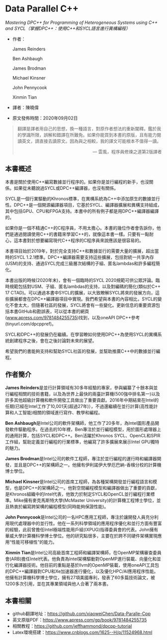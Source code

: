# Data Parallel C++
*Mastering DPC++ for Programming of Heterogeneous Systems using C++ and SYCL（掌握DPC++：使用C++和SYCL語言進行異構編程）*

* 作者：

  James Reinders 

  Ben Ashbaugh

  James Brodman

  Michael Kinsner

  John Pennycook

  Xinmin Tian

* 譯者：陳曉偉

* 原文發佈時間：2020年09月02日

> 翻譯是譯者用自己的思想，換一種語言，對原作者想法的重新闡釋。鑑於我的學識所限，誤解和錯譯在所難免。如果你能買到本書的原版，且有能力閱讀英文，請直接去讀原文。因為與之相較，我的譯文可能根本不值得一讀。
>
> <p align="right"> — 雲風，程序員修煉之道第2版譯者</p>

## 本書概述

本書是關於使用C++編寫數據並行程序的。如果你是並行編程的新手，也沒關係。如果從未聽說過SYCL或DPC++編譯器，也沒有關係。

SYCL是一個行業驅動的Khronos標準，在異構系統為C++中添加原生的數據並行性。DPC++是一個開源編譯器項目，它基於SYCL、編譯器擴展和異構支持組成，其中包括GPU、CPU和FPGA支持。本書中的所有例子都是用DPC++編譯器編譯的。

如果你是一個不精通C++的C程序員，不用太擔心。本書的幾位作者會告訴你，他們是通過閱讀使用C++的書籍來學習C++的，就像這本書一樣。只要有一點耐心，這本書對於想要編寫現代C++程序的C程序員來說應該是很容易的。

本書項目始於2019年，對於完全支持C++和數據並行的需要大量的擴展，超出當時的SYCL 1.2.1標準。DPC++編譯器需要支持這些擴展，包括對統一共享內存(USM)的支持、通過SYCL完成三級層次結構的子組、匿名lambdas和許多編程簡化。

本書出版的時候(2020年末)，會有一個臨時的SYCL 2020規範可供公眾評論。臨時規範包括對USM、子組、匿名lambdas的支持，以及對編碼的簡化(類似於C++ 17 CTAD)。可以通過本書中SYCL的擴展，以大致瞭解SYCL將來的發展方向，這些擴展都會在DPC++編譯器項目中實現。我們希望與本書的內容相比，SYCL的變化不會太大，但隨著社區的發展，SYCL將會有一些變化。更新信息的重要資源包括本書GitHub和勘誤表，可以從本書的網頁(www.apress.com/9781484255735)找到，以及oneAPI DPC++參考(tinyurl.com/dpcppref)。

SYCL和DPC++的發展仍在繼續。在學習瞭如何使用DPC++為使用SYCL的異構系統創建程序之後，會在之後討論對未來的展望。

希望我們的書能夠支持和幫助SYCL社區的發展，並幫助推廣C++中的數據並行編程。

## 作者簡介

**James Reinders**是並行計算領域有30多年經驗的專家，參與編纂了十餘本與並行編程相關的技術書籍，以及為世界上最快的兩臺計算機(500強中排名第一)以及許多其他超級計算機和軟件開發工具做出了重要貢獻。2016年中期結束在Intel的任期(已經在Intel工作了10,001天(超過27年)），不過還繼續在並行計算(高性能計算和人工智能)相關的領域進行寫作、教學和編程。

**Ben Ashbaugh**是Intel公司的軟件架構師，他工作了20多年，為Intel圖形產品開發軟件驅動程序。在過去的10年裡，Ben專注於並行編程模型，用於圖形處理器上的通用計算，包括SYCL和DPC++。Ben活躍於Khronos SYCL、OpenCL和SPIR工作組，幫助定義並行編程的行業標準，他編寫了許多擴展來展示Intel GPU獨特的魅力。

**James Brodman**是Intel公司的軟件工程師，專注於並行編程的運行時和編譯器開發，並且是DPC++的架構師之一。他擁有伊利諾伊大學厄巴納-香檳分校的計算機博士學位。

**Michael Kinsner**是Intel公司的首席工程師，為各種架構開發並行編程語言和模型，也是DPC++的架構師之一。他對空間編程模型和編譯器做出了重要的貢獻，是Khronos組織中的Intel代表，他致力於制定SYCL和OpenCL並行編程行業標準。Mike擁有麥克馬斯特大學(McMaster University)的計算機工程博士學位，並且熱衷於編寫跨架構的編程模型(同時能夠保證性能)。

**John Pennycook**是Intel公司的一名HPC應用工程師，專注於讓開發人員充分利用現代處理器中的並行性。他在一系列科學領域的應用程序優化和並行方面有豐富的經驗，此前曾擔任Intel極端性能用戶組(IXPUG)指導委員會的代表。John擁有華威大學計算機科學博士學位。他的研究點很多，主要在於跨不同硬件架構實現應用“性能可移植性”的能力。

**Xinmin Tian**是Intel公司高級首席工程師和編譯架構師，在OpenMP架構審查委員會(ARB)擔任Intel代表。他負責為Intel架構驅動對OpenMP進行裝載、向量化和並行化編譯器技術。他目前的重點是基於llvm的OpenMP裝載，使用oneAPI工具包的DPC++編譯器對CPU和Xe加速器進行優化，以及優化HPC/AI應用程序性能。他擁有計算機科學博士學位，擁有27項美國專利，發表了60多篇技術論文，被1200多次引用，並在其專業領域與他人合著了兩本書。

## 本書相關

* github翻譯地址：https://github.com/xiaoweiChen/Data-Paralle-Cpp
* 英文原版PDF：https://www.apress.com/gp/book/9781484255735
* 相關教程：https://github.com/jeffhammond/dpcpp-tutorial
* Latex環境搭建：https://www.cnblogs.com/1625--H/p/11524968.html

